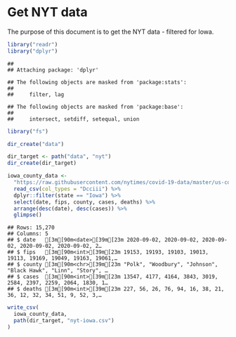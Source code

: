 Get NYT data
================

The purpose of this document is to get the NYT data - filtered for Iowa.

``` r
library("readr")
library("dplyr")
```

    ## 
    ## Attaching package: 'dplyr'

    ## The following objects are masked from 'package:stats':
    ## 
    ##     filter, lag

    ## The following objects are masked from 'package:base':
    ## 
    ##     intersect, setdiff, setequal, union

``` r
library("fs")
```

``` r
dir_create("data")

dir_target <- path("data", "nyt")
dir_create(dir_target)
```

``` r
iowa_county_data <- 
  "https://raw.githubusercontent.com/nytimes/covid-19-data/master/us-counties.csv" %>%
  read_csv(col_types = "Dcciii") %>%
  dplyr::filter(state == "Iowa") %>%
  select(date, fips, county, cases, deaths) %>%
  arrange(desc(date), desc(cases)) %>%
  glimpse()
```

    ## Rows: 15,270
    ## Columns: 5
    ## $ date   [3m[90m<date>[39m[23m 2020-09-02, 2020-09-02, 2020-09-02, 2020-09-02, 2020-09-02, 2…
    ## $ fips   [3m[90m<int>[39m[23m 19153, 19193, 19103, 19013, 19113, 19169, 19049, 19163, 19061,…
    ## $ county [3m[90m<chr>[39m[23m "Polk", "Woodbury", "Johnson", "Black Hawk", "Linn", "Story", …
    ## $ cases  [3m[90m<int>[39m[23m 13547, 4177, 4164, 3843, 3019, 2584, 2397, 2259, 2064, 1830, 1…
    ## $ deaths [3m[90m<int>[39m[23m 227, 56, 26, 76, 94, 16, 38, 21, 36, 12, 32, 34, 51, 9, 52, 3,…

``` r
write_csv(
  iowa_county_data,
  path(dir_target, "nyt-iowa.csv")
)
```
